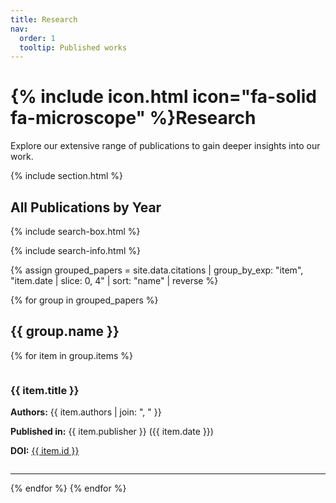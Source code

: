 ```yaml
---
title: Research
nav:
  order: 1
  tooltip: Published works
---
```


# {% include icon.html icon="fa-solid fa-microscope" %}Research

Explore our extensive range of publications to gain deeper insights into our work. 

{% include section.html %}

## All Publications by Year

{% include search-box.html %}

{% include search-info.html %}

{% assign grouped_papers = site.data.citations | group_by_exp: "item", "item.date | slice: 0, 4" | sort: "name" | reverse %}

{% for group in grouped_papers %}
## {{ group.name }}

{% for item in group.items %}
<div style="display: flex; justify-content: space-between; align-items: center; width: 100%;">
  <div style="flex: 1;">
    <h3>{{ item.title }}</h3>
    <p><strong>Authors:</strong> {{ item.authors | join: ", " }}</p>
    <p><strong>Published in:</strong> {{ item.publisher }} ({{ item.date }})</p>
    <p><strong>DOI:</strong> <a href="{{ item.link }}">{{ item.id }}</a></p>
  </div>
  <div style="margin-left: 20px;">
    <div data-badge-popover="right" data-badge-type="donut" data-doi="{{ item.id | remove: 'doi:' }}" class="altmetric-embed"></div>
  </div>
</div>

<hr>
{% endfor %}
{% endfor %}

<script async src="https://d1bxh8uas1mnw7.cloudfront.net/assets/embed.js"></script>
